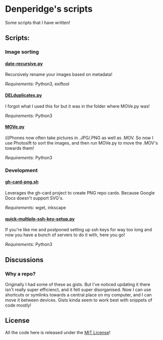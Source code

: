 # Denperidge's scripts

Some scripts that I have written!

## Scripts:

### Image sorting
#### [date-recursive.py](date-recursive.py)
Recursively rename your images based on metadata!

*Requirements:* Python3, exiftool

#### [DELduplicates.py](DELduplicates.py)
I forgot what I used this for but it was in the folder where MOVe.py was!

*Requirements:* Python3

#### [MOVe.py](MOVe.py)
(i)Phones now often take pictures in .JPG/.PNG as well as .MOV. So now I use Photosift to sort the images, and then run MOVe.py to move the .MOV's towards them!

*Requirements:* Python3


### Development
#### [gh-card-png.sh](gh-card-png.sh)
Leverages the gh-card project to create PNG repo cards. Because Google Docs doesn't support SVG's.

*Requirements:* wget, inkscape


#### [quick-multiple-ssh-key-setup.py](quick-multiple-ssh-key-setup.py)
If you're like me and postponed setting up ssh keys for way too long
and now you have a bunch of servers to do it with, here you go!

*Requirements:* Python3


## Discussions
### Why a repo?
Originally I had some of these as gists. But I've noticed updating it there isn't really super efficienct, and it felt super disorganised. Now I can use shortcuts or symlinks towards a central place on my computer, and I can move it between devices. Gists kinda seem to work best with snippets of code mostly!

## License
All the code here is released under the [MIT License](LICENSE)!

